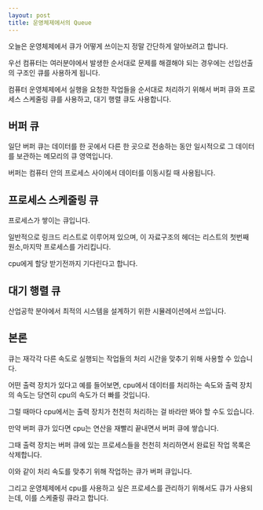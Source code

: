 ```yaml
---
layout: post
title: 운영체제에서의 Queue
---
```


오늘은 운영체제에서 큐가 어떻게 쓰이는지 정말 간단하게 알아보려고 합니다.

우선 컴퓨터는 여러분야에서 발생한 순서대로 문제를 해결해야 되는 경우에는 선입선출의 구조인 큐를 사용하게 됩니다.

컴퓨터 운영체제에서 실행을 요청한 작업들을 순서대로 처리하기 위해서 버퍼 큐와 프로세스 스케줄링 큐를 사용하고, 대기 행렬 큐도 사용합니다.

## 버퍼 큐

일단 버퍼 큐는 데이터를 한 곳에서 다른 한 곳으로 전송하는 동안 일시적으로 그 데이터를 보관하는 메모리의 큐 영역입니다.

버퍼는 컴퓨터 안의 프로세스 사이에서 데이터를 이동시킬 때 사용됩니다. 

## 프로세스 스케줄링 큐

프로세스가 쌓이는 큐입니다.

일반적으로 링크드 리스트로 이루어져 있으며, 이 자료구조의 헤더는 리스트의 첫번째 원소,마지막 프로세스를 가리킵니다.

cpu에게 할당 받기전까지 기다린다고 합니다.

## 대기 행렬 큐

산업공학 분야에서 최적의 시스템을 설계하기 위한 시뮬레이션에서 쓰입니다.

## 본론

큐는 재각각 다른 속도로 실행되는 작업들의 처리 시간을 맞추기 위해 사용할 수 있습니다.

어떤 출력 장치가 있다고 예를 들어보면, cpu에서 데이터를 처리하는 속도와 출력 장치의 속도는 당연히 cpu의 속도가 더 빠를 것입니다.

그럴 때마다 cpu에서는 출력 장치가 천천히 처리하는 걸 바라만 봐야 할 수도 있습니다.

만약 버퍼 큐가 있다면 cpu는 연산을 재빨리 끝내면서 버퍼 큐에 쌓습니다.

그때 출력 장치는 버퍼 큐에 있는 프로세스들을 천천히 처리하면서 완료된 작업 목록은 삭제합니다.

이와 같이 처리 속도를 맞추기 위해 작업하는 큐가 버퍼 큐입니다.

그리고 운영체제에서 cpu를 사용하고 싶은 프로세스를 관리하기 위해서도 큐가 사용되는데, 이를 스케줄링 큐라고 합니다.

